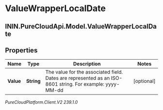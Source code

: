 # ValueWrapperLocalDate

## ININ.PureCloudApi.Model.ValueWrapperLocalDate

## Properties

|Name | Type | Description | Notes|
|------------ | ------------- | ------------- | -------------|
| **Value** | **String** | The value for the associated field. Dates are represented as an ISO-8601 string. For example: yyyy-MM-dd | [optional] |



_PureCloudPlatform.Client.V2 239.1.0_
